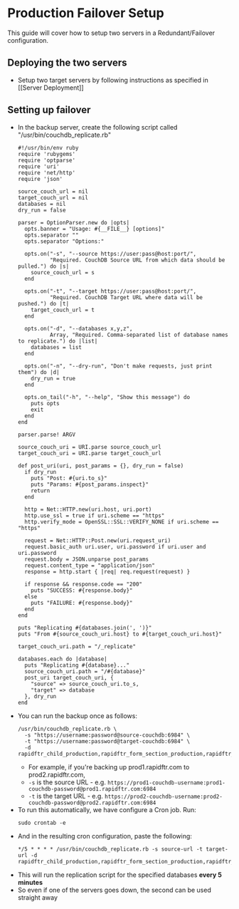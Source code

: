 # Production Failover Setup

This guide will cover how to setup two servers in a Redundant/Failover configuration.

## Deploying the two servers

* Setup two target servers by following instructions as specified in [[Server Deployment]]

## Setting up failover

* In the backup server, create the following script called "/usr/bin/couchdb_replicate.rb"
  ```
  #!/usr/bin/env ruby
  require 'rubygems'
  require 'optparse'
  require 'uri'
  require 'net/http'
  require 'json'

  source_couch_url = nil
  target_couch_url = nil
  databases = nil
  dry_run = false

  parser = OptionParser.new do |opts|
    opts.banner = "Usage: #{__FILE__} [options]"
    opts.separator ""
    opts.separator "Options:"

    opts.on("-s", "--source https://user:pass@host:port/",
            "Required. CouchDB Source URL from which data should be pulled.") do |s|
      source_couch_url = s
    end

    opts.on("-t", "--target https://user:pass@host:port/",
            "Required. CouchDB Target URL where data will be pushed.") do |t|
      target_couch_url = t
    end

    opts.on("-d", "--databases x,y,z",
            Array, "Required. Comma-separated list of database names to replicate.") do |list|
      databases = list
    end

    opts.on("-n", "--dry-run", "Don't make requests, just print them") do |d|
      dry_run = true
    end

    opts.on_tail("-h", "--help", "Show this message") do
      puts opts
      exit
    end
  end

  parser.parse! ARGV

  source_couch_uri = URI.parse source_couch_url
  target_couch_uri = URI.parse target_couch_url

  def post_uri(uri, post_params = {}, dry_run = false)
    if dry_run
      puts "Post: #{uri.to_s}"
      puts "Params: #{post_params.inspect}"
      return
    end

    http = Net::HTTP.new(uri.host, uri.port)
    http.use_ssl = true if uri.scheme == "https"
    http.verify_mode = OpenSSL::SSL::VERIFY_NONE if uri.scheme == "https"

    request = Net::HTTP::Post.new(uri.request_uri)
    request.basic_auth uri.user, uri.password if uri.user and uri.password
    request.body = JSON.unparse post_params
    request.content_type = "application/json"
    response = http.start { |req| req.request(request) }

    if response && response.code == "200"
      puts "SUCCESS: #{response.body}"
    else
      puts "FAILURE: #{response.body}"
    end
  end

  puts "Replicating #{databases.join(', ')}"
  puts "From #{source_couch_uri.host} to #{target_couch_uri.host}"

  target_couch_uri.path = "/_replicate"

  databases.each do |database|
    puts "Replicating #{database}..."
    source_couch_uri.path = "/#{database}"
    post_uri target_couch_uri, {
      "source" => source_couch_uri.to_s,
      "target" => database
    }, dry_run
  end
  ```
* You can run the backup once as follows:
  ```
  /usr/bin/couchdb_replicate.rb \
    -s "https://username:password@source-couchdb:6984" \
    -t "https://username:password@target-couchdb:6984" \
    -d rapidftr_child_production,rapidftr_form_section_production,rapidftr_user_production,rapidftr_device_production,rapidftr_sessions_production,rapidftr_password_recovery_request_production,rapidftr_contact_information_production,rapidftr_suggested_field_production,rapidftr_role_production,rapidftr_mobile_db_key_production
  ```
  * For example, if you're backing up prod1.rapidftr.com to prod2.rapidftr.com,
  * `-s` is the source URL - e.g. `https://prod1-couchdb-username:prod1-couchdb-password@prod1.rapidftr.com:6984`
  * `-t` is the target URL - e.g. `https://prod2-couchdb-username:prod2-couchdb-password@prod2.rapidftr.com:6984`
* To run this automatically, we have configure a Cron job. Run:
  ```
  sudo crontab -e
  ```
* And in the resulting cron configuration, paste the following:
  ```
  */5 * * * * /usr/bin/couchdb_replicate.rb -s source-url -t target-url -d rapidftr_child_production,rapidftr_form_section_production,rapidftr_user_production,rapidftr_device_production,rapidftr_sessions_production,rapidftr_password_recovery_request_production,rapidftr_contact_information_production,rapidftr_suggested_field_production,rapidftr_role_production,rapidftr_mobile_db_key_production
  ```
* This will run the replication script for the specified databases **every 5 minutes**
* So even if one of the servers goes down, the second can be used straight away

